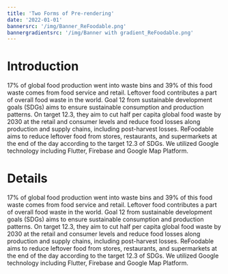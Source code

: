 ```yaml
---
title: 'Two Forms of Pre-rendering'
date: '2022-01-01'
bannersrc: '/img/Banner_ReFoodable.png'
bannergradientsrc: '/img/Banner with gradient_ReFoodable.png'
---
```


# Introduction
17% of global food production went into waste bins and 39% of this food waste comes from food service and retail. Leftover food contributes a part of overall food waste in the world. Goal 12 from sustainable development goals (SDGs) aims to ensure sustainable consumption and production patterns. On target 12.3, they aim to cut half per capita global food waste by 2030 at the retail and consumer levels and reduce food losses along production and supply chains, including post-harvest losses. ReFoodable aims to reduce leftover food from stores, restaurants, and supermarkets at the end of the day according to the target 12.3 of SDGs. We utilized Google technology including Flutter, Firebase and Google Map Platform.

# Details
17% of global food production went into waste bins and 39% of this food waste comes from food service and retail. Leftover food contributes a part of overall food waste in the world. Goal 12 from sustainable development goals (SDGs) aims to ensure sustainable consumption and production patterns. On target 12.3, they aim to cut half per capita global food waste by 2030 at the retail and consumer levels and reduce food losses along production and supply chains, including post-harvest losses. ReFoodable aims to reduce leftover food from stores, restaurants, and supermarkets at the end of the day according to the target 12.3 of SDGs. We utilized Google technology including Flutter, Firebase and Google Map Platform.